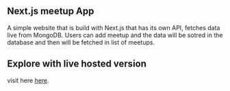 
## Next.js meetup App

A simple website that is build with Next.js that has its own API, fetches data live from MongoDB.
Users can add meetup and the data will be sotred in the database and then will be fetched in list of meetups.


## Explore with live hosted version
 visit here [here](https://sayed-next-meetup.netlify.app/).
